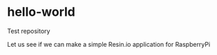 # hello-world
Test repository

Let us see if we can make a simple Resin.io application for RaspberryPi
